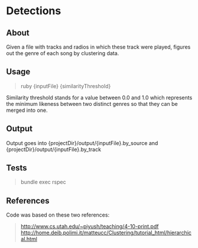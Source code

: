 Detections
==========

About
-----

Given a file with tracks and radios in which these track were played, figures out the genre of each song by clustering data.

Usage
-----

> ruby {inputFile} {similarityThreshold}

Similarity threshold stands for a value between 0.0 and 1.0 which represents the minimum likeness between two distinct genres so that they can be merged into one.

Output
------

Output goes into {projectDir}/output/{inputFile}.by_source and {projectDir}/output/{inputFile}.by_track

Tests
-----

> bundle exec rspec

References
----------

Code was based on these two references:
> http://www.cs.utah.edu/~piyush/teaching/4-10-print.pdf
> http://home.deib.polimi.it/matteucc/Clustering/tutorial_html/hierarchical.html
